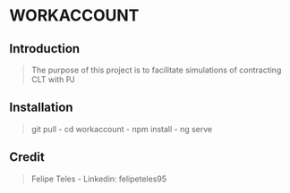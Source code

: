 # WORKACCOUNT

## Introduction

> The purpose of this project is to facilitate simulations of contracting CLT with PJ

## Installation

> git pull - 
> cd workaccount -
> npm install - 
> ng serve

## Credit
> Felipe Teles - Linkedin: felipeteles95